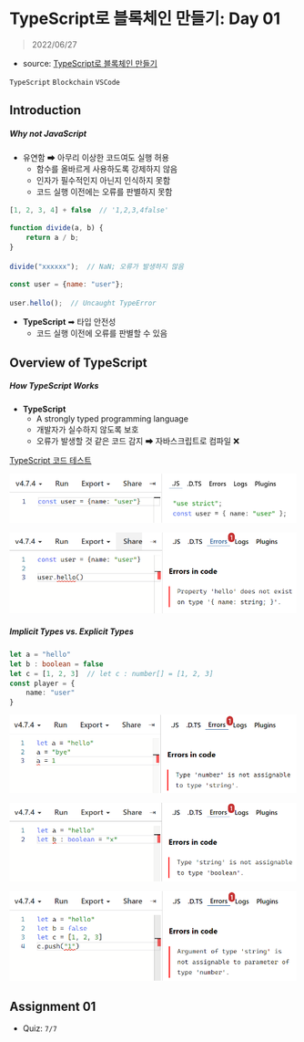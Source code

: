 # TypeScript로 블록체인 만들기: Day 01

> 2022/06/27

- source: [TypeScript로 블록체인 만들기](https://nomadcoders.co/typescript-for-beginners)

`TypeScript` `Blockchain` `VSCode`



## Introduction

##### Why not JavaScript

- 유연함 ➡ 아무리 이상한 코드여도 실행 허용
  - 함수를 올바르게 사용하도록 강제하지 않음
  - 인자가 필수적인지 아닌지 인식하지 못함
  - 코드 실행 이전에는 오류를 판별하지 못함 

```javascript
[1, 2, 3, 4] + false  // '1,2,3,4false'
```

```javascript
function divide(a, b) {
    return a / b;
}

divide("xxxxxx");  // NaN; 오류가 발생하지 않음
```

```javascript
const user = {name: "user"};

user.hello();  // Uncaught TypeError
```



- **TypeScript** ➡ 타입 안전성
  - 코드 실행 이전에 오류를 판별할 수 있음



## Overview of TypeScript

##### How TypeScript Works

- **TypeScript**
  - A strongly typed programming language
  - 개발자가 실수하지 않도록 보호
  - 오류가 발생할 것 같은 코드 감지 ➡ 자바스크립트로 컴파일 ❌



[TypeScript 코드 테스트](https://www.typescriptlang.org/play)

![image-20220628003548300]([NomadCoders]TypeScript_Challenge.assets/image-20220628003548300.png)

![image-20220628003610599]([NomadCoders]TypeScript_Challenge.assets/image-20220628003610599.png)



##### Implicit Types vs. Explicit Types

```typescript
let a = "hello"
let b : boolean = false
let c = [1, 2, 3]  // let c : number[] = [1, 2, 3]
const player = {
    name: "user"
}
```

![image-20220628004026937]([NomadCoders]TypeScript_Challenge.assets/image-20220628004026937.png)

![image-20220628004301928]([NomadCoders]TypeScript_Challenge.assets/image-20220628004301928.png)

![image-20220628004700123]([NomadCoders]TypeScript_Challenge.assets/image-20220628004700123.png)



## Assignment 01

- Quiz: `7/7`
